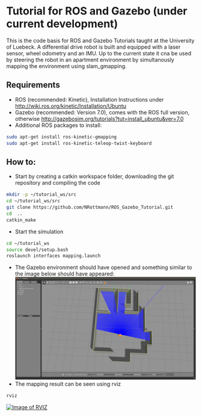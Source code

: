 # Tutorial for ROS and Gazebo (under current development)
This is the code basis for ROS and Gazebo Tutorials taught at the University of Luebeck. 
A differential drive robot is built and equipped with a laser sensor, wheel odometry and an IMU. 
Up to the current state it cna be used by steering the robot in an apartment environment by simultanously mapping the environment using slam_gmapping.

## Requirements
* ROS (recommended: Kinetic), Installation Instructions under http://wiki.ros.org/kinetic/Installation/Ubuntu
* Gazebo (recommended: Version 7.0), comes with the ROS full version, otherwise http://gazebosim.org/tutorials?tut=install_ubuntu&ver=7.0
* Additional ROS packages to install:
```bash
sudo apt-get install ros-kinetic-gmapping
sudo apt-get install ros-kinetic-teleop-twist-keyboard
```

## How to:
* Start by creating a catkin workspace folder, downloading the git repository and compiling the code
```bash
mkdir -p ~/tutorial_ws/src
cd ~/tutorial_ws/src 
git clone https://github.com/NRottmann/ROS_Gazebo_Tutorial.git
cd  ..
catkin_make
```
* Start the simulation
```bash
cd ~/tutorial_ws
source devel/setup.bash
roslaunch interfaces mapping.launch
```
* The Gazebo environment should have opened and something similar to the image below should have appeared:
![Image of Gazebo](images/GazeboEnvironment.png "Gazebo Simulation Environment")
* The mapping result can be seen using rviz
```bash
rviz
```

[![Image of RVIZ](https://github.com/NRottmann/ROS_Gazebo_Tutorial/tree/master/images/OccupancyGrid.png)](https://github.com/NRottmann/ROS_Gazebo_Tutorial)

